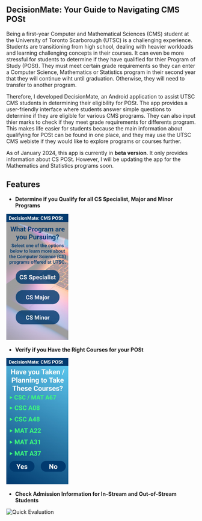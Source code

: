 ## DecisionMate: Your Guide to Navigating CMS POSt

Being a first-year Computer and Mathematical Sciences (CMS) student at the University of Toronto Scarborough (UTSC) is a challenging experience. Students are transitioning from high school, dealing with heavier workloads and learning challenging concepts in their courses. It can even be more stressful for students to determine if they have qualified for thier Program of Study (POSt). They must meet certain grade requirements so they can enter a Computer Science, Mathematics or Statistics program in their second year that they will continue wiht until graduation. Otherwise, they will need to transfer to another program.

Therefore, I developed DecisionMate, an Android application to assist UTSC CMS students in determining their eligibility for POSt. The app provides a user-friendly interface where students answer simple questions to determine if they are eligible for various CMS programs. They can also input thier marks to check if they meet grade requirements for differents program. This makes life easier for students because the main information about qualifying for POSt can be found in one place, and they may use the UTSC CMS webiste if they would like to explore programs or courses further.

As of January 2024, this app is currently in **beta version**. It only provides information about CS POSt. However, I will be updating the app for the Mathematics and Statistics programs soon.

## Features

- **Determine if you Qualify for all CS Specialist, Major and Minor Programs**
<img src="Qualify_CS.jpg" alt="Quick Evaluation" width="165px" />

- **Verify if you Have the Right Courses for your POSt**
<img src="Courses.jpg" alt="Quick Evaluation" width="165px" />

- **Check Admission Information for In-Stream and Out-of-Stream Students**
<img src="In_stream_out_stream.jpg" alt="Quick Evaluation" width="165px" />





